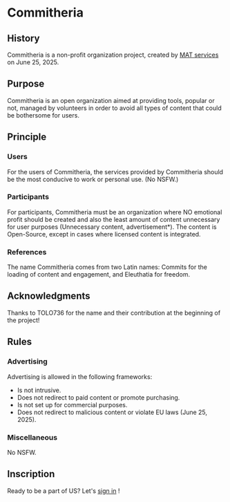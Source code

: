 # Commitheria 
## History 
Commitheria is a non-profit organization project, created by [MAT services](https://mat-services.github.io) on June 25, 2025. 
## Purpose 
Commitheria is an open organization aimed at providing tools, popular or not, managed by volunteers in order to avoid all types of content that could be bothersome for users. 
## Principle 
### Users
For the users of Commitheria, the services provided by Commitheria should be the most conducive to work or personal use. (No NSFW.) 
### Participants 
For participants, Commitheria must be an organization where NO emotional profit should be created and also the least amount of content unnecessary for user purposes (Unnecessary content, advertisement*). The content is Open-Source, except in cases where licensed content is integrated.
### References
The name Commitheria comes from two Latin names: Commits for the loading of content and engagement, and Eleuthatia for freedom. 
## Acknowledgments
Thanks to TOLO736 for the name and their contribution at the beginning of the project!
## Rules
### Advertising
Advertising is allowed in the following frameworks:
- Is not intrusive.
- Does not redirect to paid content or promote purchasing.
- Is not set up for commercial purposes.
- Does not redirect to malicious content or violate EU laws (June 25, 2025).
### Miscellaneous
No NSFW.
## Inscription
Ready to be a part of US? Let's [sign in](https://discord.gg/3Z65VPsbbH) !
